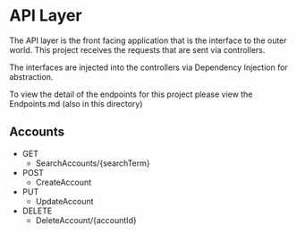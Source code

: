# API Layer

The API layer is the front facing application that is the interface to the outer world. This project receives the requests that are sent via controllers.

The interfaces are injected into the controllers via Dependency Injection for abstraction.

To view the detail of the endpoints for this project please view the Endpoints.md (also in this directory)

## Accounts
  - GET
    - SearchAccounts/{searchTerm}
  - POST
    - CreateAccount
  - PUT
    - UpdateAccount
  - DELETE
    - DeleteAccount/{accountId}

